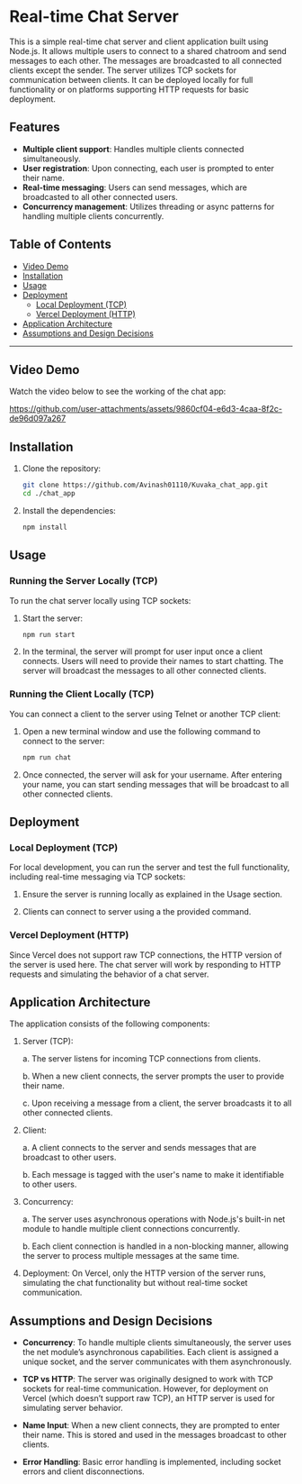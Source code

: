 # Real-time Chat Server

This is a simple real-time chat server and client application built using Node.js. It allows multiple users to connect to a shared chatroom and send messages to each other. The messages are broadcasted to all connected clients except the sender. The server utilizes TCP sockets for communication between clients. It can be deployed locally for full functionality or on platforms supporting HTTP requests for basic deployment.

## Features
- **Multiple client support**: Handles multiple clients connected simultaneously.
- **User registration**: Upon connecting, each user is prompted to enter their name.
- **Real-time messaging**: Users can send messages, which are broadcasted to all other connected users.
- **Concurrency management**: Utilizes threading or async patterns for handling multiple clients concurrently.

## Table of Contents
- [Video Demo](#video-demo)
- [Installation](#installation)
- [Usage](#usage)
- [Deployment](#deployment)
  - [Local Deployment (TCP)](#local-deployment-tcp)
  - [Vercel Deployment (HTTP)](#vercel-deployment-http)
- [Application Architecture](#application-architecture)
- [Assumptions and Design Decisions](#assumptions-and-design-decisions)

---


## Video Demo

Watch the video below to see the working of the chat app:


https://github.com/user-attachments/assets/9860cf04-e6d3-4caa-8f2c-de96d097a267




## Installation

1. Clone the repository:
   ```bash
   git clone https://github.com/Avinash01110/Kuvaka_chat_app.git
   cd ./chat_app

2. Install the dependencies:
   ```bash
   npm install

## Usage

### Running the Server Locally (TCP)
To run the chat server locally using TCP sockets:

1. Start the server:
    ```bash
    npm run start

2. In the terminal, the server will prompt for user input once a client connects. Users will need to provide their names to start chatting. The server will broadcast the messages to all other connected clients.

### Running the Client Locally (TCP)
You can connect a client to the server using Telnet or another TCP client:

1. Open a new terminal window and use the following command to connect to the server:
    ```bash
    npm run chat

2. Once connected, the server will ask for your username. After entering your name, you can start sending messages that will be broadcast to all other connected clients.

## Deployment

### Local Deployment (TCP)
For local development, you can run the server and test the full functionality, including real-time messaging via TCP sockets:

1. Ensure the server is running locally as explained in the Usage section.

2. Clients can connect to server using a the provided command.

### Vercel Deployment (HTTP)
Since Vercel does not support raw TCP connections, the HTTP version of the server is used here. The chat server will work by responding to HTTP requests and simulating the behavior of a chat server.


## Application Architecture
The application consists of the following components:

1. Server (TCP):
    
    a. The server listens for incoming TCP connections from clients.
    
    b. When a new client connects, the server prompts the user to provide their name.

    c. Upon receiving a message from a client, the server broadcasts it to all other connected clients.

2. Client:

    a. A client connects to the server and sends messages that are broadcast to other users.

    b. Each message is tagged with the user's name to make it identifiable to other users.

3. Concurrency:

    a. The server uses asynchronous operations with Node.js's built-in net module to handle multiple client connections concurrently.
    
    b. Each client connection is handled in a non-blocking manner, allowing the server to process multiple messages at the same time.

4. Deployment:
    On Vercel, only the HTTP version of the server runs, simulating the chat functionality but without real-time socket communication.

## Assumptions and Design Decisions
- **Concurrency**: To handle multiple clients simultaneously, the server uses the net module’s asynchronous capabilities. Each client is assigned a unique socket, and the server communicates with them asynchronously.

- **TCP vs HTTP**: The server was originally designed to work with TCP sockets for real-time communication. However, for deployment on Vercel (which doesn’t support raw TCP), an HTTP server is used for simulating server behavior.

- **Name Input**: When a new client connects, they are prompted to enter their name. This is stored and used in the messages broadcast to other clients.

- **Error Handling**: Basic error handling is implemented, including socket errors and client disconnections.
